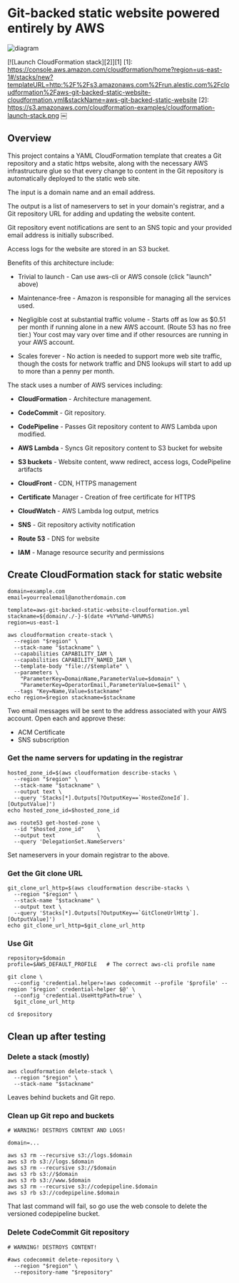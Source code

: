 
# Git-backed static website powered entirely by AWS

![diagram](https://raw.githubusercontent.com/alestic/aws-git-backed-static-website/master/aws-git-backed-static-website-architecture.gif "Architecture dagram: Git-backed static website powerd by AWS")

[![Launch CloudFormation stack][2]][1]
[1]: https://console.aws.amazon.com/cloudformation/home?region=us-east-1#/stacks/new?templateURL=http:%2F%2Fs3.amazonaws.com%2Frun.alestic.com%2Fcloudformation%2Faws-git-backed-static-website-cloudformation.yml&stackName=aws-git-backed-static-website
[2]: https://s3.amazonaws.com/cloudformation-examples/cloudformation-launch-stack.png 
￼
## Overview

This project contains a YAML CloudFormation template that creates a
Git repository and a static https website, along with the necessary
AWS infrastructure glue so that every change to content in the Git
repository is automatically deployed to the static web site.

The input is a domain name and an email address.

The output is a list of nameservers to set in your domain's registrar,
and a Git repository URL for adding and updating the website content.

Git repository event notifications are sent to an SNS topic and your
provided email address is initially subscribed.

Access logs for the website are stored in an S3 bucket.

Benefits of this architecture include:

 - Trivial to launch - Can use aws-cli or AWS console (click "launch"
   above)

 - Maintenance-free - Amazon is responsible for managing all the
   services used.

 - Negligible cost at substantial traffic volume - Starts off as low
   as $0.51 per month if running alone in a new AWS account. (Route 53
   has no free tier.) Your cost may vary over time and if other
   resources are running in your AWS account.

 - Scales forever - No action is needed to support more web site
   traffic, though the costs for network traffic and DNS lookups will
   start to add up to more than a penny per month.

The stack uses a number of AWS services including:

 - **CloudFormation** - Architecture management.

 - **CodeCommit** - Git repository.

 - **CodePipeline** - Passes Git repository content to AWS Lambda upon
   modified.

 - **AWS Lambda** - Syncs Git repository content to S3 bucket for website

 - **S3 buckets** - Website content, www redirect, access logs,
   CodePipeline artifacts

 - **CloudFront** - CDN, HTTPS management

 - **Certificate** Manager - Creation of free certificate for HTTPS

 - **CloudWatch** - AWS Lambda log output, metrics

 - **SNS** - Git repository activity notification

 - **Route 53** - DNS for website

 - **IAM** - Manage resource security and permissions

## Create CloudFormation stack for static website

    domain=example.com
    email=yourrealemail@anotherdomain.com

    template=aws-git-backed-static-website-cloudformation.yml
    stackname=${domain/./-}-$(date +%Y%m%d-%H%M%S)
    region=us-east-1

    aws cloudformation create-stack \
      --region "$region" \
      --stack-name "$stackname" \
      --capabilities CAPABILITY_IAM \
      --capabilities CAPABILITY_NAMED_IAM \
      --template-body "file://$template" \
      --parameters \
        "ParameterKey=DomainName,ParameterValue=$domain" \
        "ParameterKey=OperatorEmail,ParameterValue=$email" \
      --tags "Key=Name,Value=$stackname"
    echo region=$region stackname=$stackname

Two email messages will be sent to the address associated with your
AWS account. Open each and approve these:

 - ACM Certificate
 - SNS subscription

### Get the name servers for updating in the registrar

    hosted_zone_id=$(aws cloudformation describe-stacks \
      --region "$region" \
      --stack-name "$stackname" \
      --output text \
      --query 'Stacks[*].Outputs[?OutputKey==`HostedZoneId`].[OutputValue]')
    echo hosted_zone_id=$hosted_zone_id

    aws route53 get-hosted-zone \
      --id "$hosted_zone_id"    \
      --output text             \
      --query 'DelegationSet.NameServers'

Set nameservers in your domain registrar to the above.

### Get the Git clone URL

    git_clone_url_http=$(aws cloudformation describe-stacks \
      --region "$region" \
      --stack-name "$stackname" \
      --output text \
      --query 'Stacks[*].Outputs[?OutputKey==`GitCloneUrlHttp`].[OutputValue]')
    echo git_clone_url_http=$git_clone_url_http

### Use Git

    repository=$domain
    profile=$AWS_DEFAULT_PROFILE   # The correct aws-cli profile name

    git clone \
      --config 'credential.helper=!aws codecommit --profile '$profile' --region '$region' credential-helper $@' \
      --config 'credential.UseHttpPath=true' \
      $git_clone_url_http

    cd $repository

## Clean up after testing

### Delete a stack (mostly)

    aws cloudformation delete-stack \
      --region "$region" \
      --stack-name "$stackname"

Leaves behind buckets and Git repo.

### Clean up Git repo and buckets

    # WARNING! DESTROYS CONTENT AND LOGS!

    domain=...

    aws s3 rm --recursive s3://logs.$domain
    aws s3 rb s3://logs.$domain
    aws s3 rm --recursive s3://$domain
    aws s3 rb s3://$domain
    aws s3 rb s3://www.$domain
    aws s3 rm --recursive s3://codepipeline.$domain
    aws s3 rb s3://codepipeline.$domain

That last command will fail, so go use the web console to delete the
versioned codepipeline bucket.

### Delete CodeCommit Git repository

    # WARNING! DESTROYS CONTENT!

    #aws codecommit delete-repository \
      --region "$region" \
      --repository-name "$repository"
